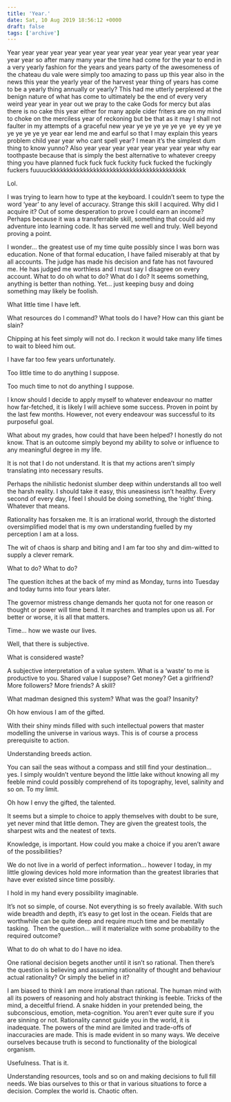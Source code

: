 ```yaml
---
title: 'Year.'
date: Sat, 10 Aug 2019 18:56:12 +0000
draft: false
tags: ['archive']
---
```


Year year year year year year year year year year year year year year year year year so after many many year the time had come for the year to end in a very yearly fashion for the years and years party of the awesomeness of the chateau du vale were simply too amazing to pass up this year also in the news this year the yearly year of the harvest year thing of years has come to be a yearly thing annually or yearly? This had me utterly perplexed at the benign nature of what has come to ultimately be the end of every very weird year year in year out we pray to the cake Gods for mercy but alas there is no cake this year either for many apple cider friters are on my mind to choke on the merciless year of reckoning but be that as it may I shall not faulter in my attempts of a graceful new year ye ye ye ye ye ye  ye ey ye ye ye ye ye ye ye year ear lend me and earful so that I may explain this years problem child year year who cant spell year? I mean it’s the simplest dum thing to know yunno? Also year year year year year year year year why ear toothpaste because that is simply the best alternative to whatever creepy thing you have planned fuck fuck fuck fuckity fuck fucked the fuckingly fuckers fuuuuckkkkkkkkkkkkkkkkkkkkkkkkkkkkkkkkkkkkkkkkk

Lol.

I was trying to learn how to type at the keyboard. I couldn’t seem to type the word ‘year’ to any level of accuracy. Strange this skill I acquired. Why did I acquire it? Out of some desperation to prove I could earn an income? Perhaps because it was a transferrable skill, something that could aid my adventure into learning code. It has served me well and truly. Well beyond proving a point.

I wonder… the greatest use of my time quite possibly since I was born was education. None of that formal education, I have failed miserably at that by all accounts. The judge has made his decision and fate has not favoured me. He has judged me worthless and I must say I disagree on every account. What to do oh what to do? What do I do? It seems something, anything is better than nothing. Yet… just keeping busy and doing something may likely be foolish.

What little time I have left.

What resources do I command? What tools do I have? How can this giant be slain?

Chipping at his feet simply will not do. I reckon it would take many life times to wait to bleed him out.

I have far too few years unfortunately.

Too little time to do anything I suppose.

Too much time to not do anything I suppose.

I know should I decide to apply myself to whatever endeavour no matter how far-fetched, it is likely I will achieve some success. Proven in point by the last few months. However, not every endeavour was successful to its purposeful goal.

What about my grades, how could that have been helped? I honestly do not know. That is an outcome simply beyond my ability to solve or influence to any meaningful degree in my life.

It is not that I do not understand. It is that my actions aren’t simply translating into necessary results.

Perhaps the nihilistic hedonist slumber deep within understands all too well the harsh reality. I should take it easy, this uneasiness isn’t healthy. Every second of every day, I feel I should be doing something, the ‘right’ thing. Whatever that means.

Rationality has forsaken me. It is an irrational world, through the distorted oversimplified model that is my own understanding fuelled by my perception I am at a loss.

The wit of chaos is sharp and biting and I am far too shy and dim-witted to supply a clever remark.

What to do? What to do?

The question itches at the back of my mind as Monday, turns into Tuesday and today turns into four years later.

The governor mistress change demands her quota not for one reason or thought or power will time bend. It marches and tramples upon us all. For better or worse, it is all that matters.

Time… how we waste our lives.

Well, that there is subjective.

What is considered waste?

A subjective interpretation of a value system. What is a ‘waste’ to me is productive to you. Shared value I suppose? Get money? Get a girlfriend? More followers? More friends? A skill?

What madman designed this system? What was the goal? Insanity?

Oh how envious I am of the gifted.

With their shiny minds filled with such intellectual powers that master modelling the universe in various ways. This is of course a process prerequisite to action.

Understanding breeds action.

You can sail the seas without a compass and still find your destination… yes. I simply wouldn’t venture beyond the little lake without knowing all my feeble mind could possibly comprehend of its topography, level, salinity and so on. To my limit.

Oh how I envy the gifted, the talented.

It seems but a simple to choice to apply themselves with doubt to be sure, yet never mind that little demon. They are given the greatest tools, the sharpest wits and the neatest of texts.

Knowledge, is important. How could you make a choice if you aren’t aware of the possibilities?

We do not live in a world of perfect information… however I today, in my little glowing devices hold more information than the greatest libraries that have ever existed since time possibly.

I hold in my hand every possibility imaginable.

It’s not so simple, of course. Not everything is so freely available. With such wide breadth and depth, it’s easy to get lost in the ocean. Fields that are worthwhile can be quite deep and require much time and be mentally tasking.  Then the question… will it materialize with some probability to the required outcome?

What to do oh what to do I have no idea.

One rational decision begets another until it isn’t so rational. Then there’s the question is believing and assuming rationality of thought and behaviour actual rationality? Or simply the belief in it?

I am biased to think I am more irrational than rational. The human mind with all its powers of reasoning and holy abstract thinking is feeble. Tricks of the mind, a deceitful friend. A snake hidden in your pretended being, the subconscious, emotion, meta-cognition. You aren’t ever quite sure if you are sinning or not. Rationality cannot guide you in the world, it is inadequate. The powers of the mind are limited and trade-offs of inaccuracies are made. This is made evident in so many ways. We deceive ourselves because truth is second to functionality of the biological organism.

Usefulness. That is it.

Understanding resources, tools and so on and making decisions to full fill needs. We bias ourselves to this or that in various situations to force a decision. Complex the world is. Chaotic often.